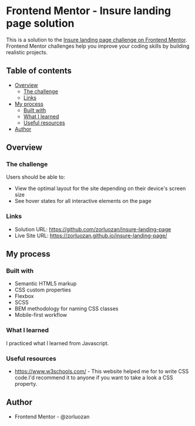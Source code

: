 # Frontend Mentor - Insure landing page solution

This is a solution to the [Insure landing page challenge on Frontend Mentor](https://www.frontendmentor.io/challenges/insure-landing-page-uTU68JV8). Frontend Mentor challenges help you improve your coding skills by building realistic projects.

## Table of contents

- [Overview](#overview)
  - [The challenge](#the-challenge)
  - [Links](#links)
- [My process](#my-process)
  - [Built with](#built-with)
  - [What I learned](#what-i-learned)
  - [Useful resources](#useful-resources)
- [Author](#author)

## Overview

### The challenge

Users should be able to:

- View the optimal layout for the site depending on their device's screen size
- See hover states for all interactive elements on the page

### Links

- Solution URL: https://github.com/zorluozan/insure-landing-page
- Live Site URL: https://zorluozan.github.io/insure-landing-page/

## My process

### Built with

- Semantic HTML5 markup
- CSS custom properties
- Flexbox
- SCSS
- BEM methodology for naming CSS classes
- Mobile-first workflow

### What I learned

I practiced what I learned from Javascript.

### Useful resources

- https://www.w3schools.com/ - This website helped me for to write CSS code.I'd recommend it to anyone if you want to take a look a CSS property.

## Author

- Frontend Mentor - @zorluozan
